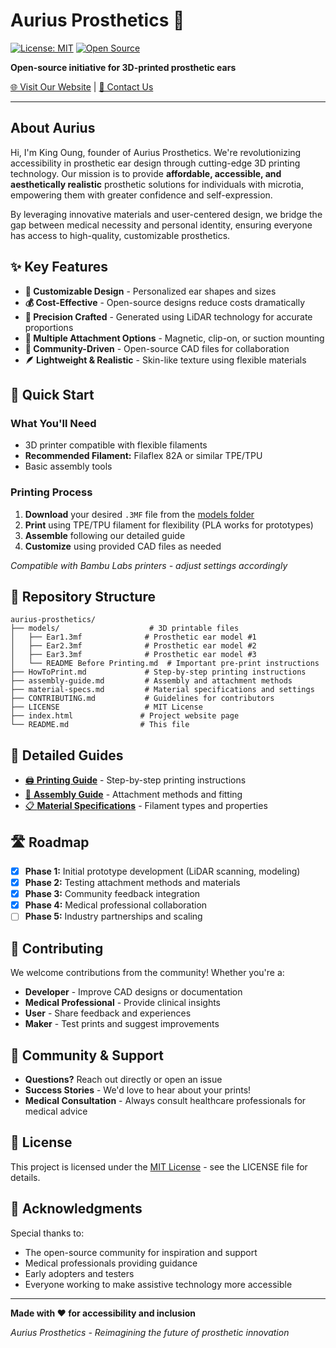 # Aurius Prosthetics 🦻

[![License: MIT](https://img.shields.io/badge/License-MIT-yellow.svg)](https://opensource.org/licenses/MIT)
[![Open Source](https://badges.frapsoft.com/os/v1/open-source.svg?v=103)](https://opensource.org/)

**Open-source initiative for 3D-printed prosthetic ears**

[🌐 Visit Our Website](https://aurius.tw) | [📧 Contact Us](mailto:aurius.king@gmail.com)

---

## About Aurius

Hi, I'm King Oung, founder of Aurius Prosthetics. We're revolutionizing accessibility in prosthetic ear design through cutting-edge 3D printing technology. Our mission is to provide **affordable, accessible, and aesthetically realistic** prosthetic solutions for individuals with microtia, empowering them with greater confidence and self-expression.

By leveraging innovative materials and user-centered design, we bridge the gap between medical necessity and personal identity, ensuring everyone has access to high-quality, customizable prosthetics.

## ✨ Key Features

- **🎨 Customizable Design** - Personalized ear shapes and sizes
- **💰 Cost-Effective** - Open-source designs reduce costs dramatically
- **📐 Precision Crafted** - Generated using LiDAR technology for accurate proportions
- **🧲 Multiple Attachment Options** - Magnetic, clip-on, or suction mounting
- **🤝 Community-Driven** - Open-source CAD files for collaboration
- **🪶 Lightweight & Realistic** - Skin-like texture using flexible materials

## 🚀 Quick Start

### What You'll Need
- 3D printer compatible with flexible filaments
- **Recommended Filament:** Filaflex 82A or similar TPE/TPU
- Basic assembly tools

### Printing Process
1. **Download** your desired `.3MF` file from the [models folder](./models)
2. **Print** using TPE/TPU filament for flexibility (PLA works for prototypes)
3. **Assemble** following our detailed guide
4. **Customize** using provided CAD files as needed

*Compatible with Bambu Labs printers - adjust settings accordingly*

## 📁 Repository Structure

```
aurius-prosthetics/
├── models/                    # 3D printable files
│   ├── Ear1.3mf              # Prosthetic ear model #1
│   ├── Ear2.3mf              # Prosthetic ear model #2
│   ├── Ear3.3mf              # Prosthetic ear model #3
│   └── README Before Printing.md  # Important pre-print instructions
├── HowToPrint.md             # Step-by-step printing instructions
├── assembly-guide.md         # Assembly and attachment methods
├── material-specs.md         # Material specifications and settings
├── CONTRIBUTING.md           # Guidelines for contributors
├── LICENSE                   # MIT License
├── index.html               # Project website page
└── README.md                # This file
```

## 📖 Detailed Guides

- [🖨️ **Printing Guide**](./HowToPrint.md) - Step-by-step printing instructions
- [🔧 **Assembly Guide**](./assembly-guide.md) - Attachment methods and fitting  
- [📋 **Material Specifications**](./material-specs.md) - Filament types and properties

## 🛣️ Roadmap

- [x] **Phase 1:** Initial prototype development (LiDAR scanning, modeling)
- [x] **Phase 2:** Testing attachment methods and materials
- [x] **Phase 3:** Community feedback integration
- [x] **Phase 4:** Medical professional collaboration
- [ ] **Phase 5:** Industry partnerships and scaling

## 🤝 Contributing

We welcome contributions from the community! Whether you're a:
- **Developer** - Improve CAD designs or documentation
- **Medical Professional** - Provide clinical insights
- **User** - Share feedback and experiences
- **Maker** - Test prints and suggest improvements

## 💬 Community & Support

- **Questions?** Reach out directly or open an issue
- **Success Stories** - We'd love to hear about your prints!
- **Medical Consultation** - Always consult healthcare professionals for medical advice

## 📄 License

This project is licensed under the [MIT License](LICENSE) - see the LICENSE file for details.

## 🙏 Acknowledgments

Special thanks to:
- The open-source community for inspiration and support
- Medical professionals providing guidance
- Early adopters and testers
- Everyone working to make assistive technology more accessible

---

**Made with ❤️ for accessibility and inclusion**

*Aurius Prosthetics - Reimagining the future of prosthetic innovation*
